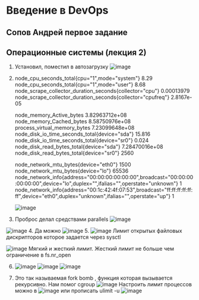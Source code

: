 # Введение в DevOps

##  Сопов Андрей первое задание 


## Операционные системы (лекция 2)


1. Установил, поместил в автозагрузку
   ![image](https://user-images.githubusercontent.com/5323690/172236478-df63cacb-1636-4692-bd67-f45765c44ce7.png)
2.  
   node_cpu_seconds_total{cpu="1",mode="system"} 8.29
   node_cpu_seconds_total{cpu="1",mode="user"} 8.68
   node_scrape_collector_duration_seconds{collector="cpu"} 0.00013979
   node_scrape_collector_duration_seconds{collector="cpufreq"} 2.8167e-05
   
   node_memory_Active_bytes 3.82963712e+08
   node_memory_Cached_bytes 8.58750976e+08
   process_virtual_memory_bytes 7.23099648e+08
   node_disk_io_time_seconds_total{device="sda"} 15.816
   node_disk_io_time_seconds_total{device="sr0"} 0.024
   node_disk_read_bytes_total{device="sda"} 7.28470016e+08
   node_disk_read_bytes_total{device="sr0"} 2560

   node_network_mtu_bytes{device="eth0"} 1500
   node_network_mtu_bytes{device="lo"} 65536
   node_network_info{address="00:00:00:00:00:00",broadcast="00:00:00:00:00:00",device="lo",duplex="",ifalias="",operstate="unknown"} 1
   node_network_info{address="00:1c:42:4f:07:53",broadcast="ff:ff:ff:ff:ff:ff",device="eth0",duplex="unknown",ifalias="",operstate="up"} 1
   
   ![image](https://user-images.githubusercontent.com/5323690/173388827-6dff82ef-44fa-40a2-9114-45a2803aca99.png)


3. Проброс делал средствами parallels ![image](https://user-images.githubusercontent.com/5323690/172240583-343c620f-489b-4fa0-bff7-02d4d7f487bf.png)

 ![image](https://user-images.githubusercontent.com/5323690/172240207-d965bbae-74d4-4e53-b0e4-660f5a35597d.png)
4. Да можно ![image](https://user-images.githubusercontent.com/5323690/172240972-478d7fa9-12a5-4325-a3d0-be33110f4253.png)
5. ![image](https://user-images.githubusercontent.com/5323690/172241908-8c7648d2-75d4-4f3c-bce6-53fbdd26b4fd.png)
   Лимит открытых файловых дискрипторов которое задается через sysctl
   
   ![image](https://user-images.githubusercontent.com/5323690/172243051-60251504-8cdb-46da-a9bb-935aafd47ab3.png)
Мягкий и жесткий лимит. Жесткий лимит не больше чем ограничение в fs.nr_open

6. ![image](https://user-images.githubusercontent.com/5323690/173390190-3a11e45d-79b1-4a44-b532-67fb7c82c8d1.png)
   ![image](https://user-images.githubusercontent.com/5323690/173390052-cf9b38e5-3cc7-40c8-96ea-1d9f950354a7.png)
   ![image](https://user-images.githubusercontent.com/5323690/173390099-d3180c98-f58c-40ed-93f7-068e57c47646.png)

 
7. Это так называемая fork bomb , функция которая вызывается рекурсивно.
   Нам помог cgroup ![image](https://user-images.githubusercontent.com/5323690/173391716-f54ac419-679c-4e9c-8bf2-28cfae662d81.png)
   Настроить лимит процессов можно в 
   ![image](https://user-images.githubusercontent.com/5323690/173392427-a8cf210b-c41b-4f17-9a6a-2f3bf3a375bf.png)
или прописать ulimit -u 
![image](https://user-images.githubusercontent.com/5323690/173393230-1d6da0b0-e58e-49a3-820c-84ab0e736f6d.png)



